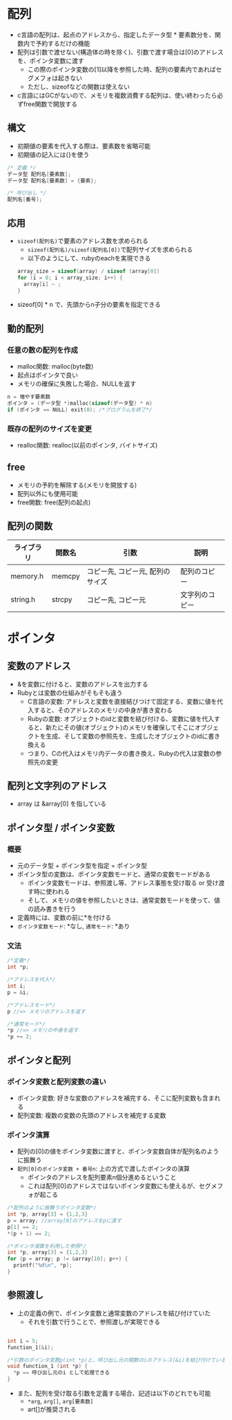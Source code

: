 # 配列
- c言語の配列は、起点のアドレスから、指定したデータ型 * 要素数分を、関数内で予約するだけの機能
- 配列は引数で渡せない(構造体の時を除く)、引数で渡す場合は[0]のアドレスを、ポインタ変数に渡す
  - この際のポインタ変数の[1]以降を参照した時、配列の要素内であればセグメフォは起きない
  - ただし、sizeofなどの関数は使えない
- c言語にはGCがないので、メモリを複数消費する配列は、使い終わったら必ずfree関数で開放する

## 構文
- 初期値の要素を代入する際は、要素数を省略可能 
- 初期値の記入には{}を使う
```c
/* 定義 */
データ型 配列名[要素数];
データ型 配列名[要素数] = {要素};

/* 呼び出し */
配列名[番号];

```

## 応用
- `sizeof(配列名)`で要素のアドレス数を求められる
  - `sizeof(配列名)/sizeof(配列名[0])`で配列サイズを求められる
  - 以下のようにして、rubyのeachを実現できる
  ```c
  array_size = sizeof(array) / sizeof (array[0])
  for (i = 0; i < array_size; i++) {
    array[i] ~ ;
  }
  ```
- sizeof[0] * n で、先頭からn子分の要素を指定できる

## 動的配列
### 任意の数の配列を作成
- malloc関数: malloc(byte数)
- 起点はポインタで良い
- メモリの確保に失敗した場合、NULLを返す
```c
n = 増やす要素数
ポインタ = (データ型 *)malloc(sizeof(データ型) * n)
if (ポインタ == NULL) exit(0); /*ブログラムを終了*/
```

### 既存の配列のサイズを変更
- realloc関数: realloc(以前のポインタ, バイトサイズ) 

## free
- メモリの予約を解除する(メモリを開放する)
- 配列以外にも使用可能
- free関数: free(配列の起点)


## 配列の関数
|ライブラリ|関数名|引数|説明|
| ---- | ---- | ---- | ----|
| memory.h | memcpy | コピー先, コピー元, 配列のサイズ | 配列のコピー
| string.h | strcpy | コピー先, コピー元 | 文字列のコピー


# ポインタ
## 変数のアドレス
- &を変数に付けると、変数のアドレスを出力する
- Rubyとは変数の仕組みがそもそも違う
  - C言語の変数: アドレスと変数を直接結びつけて固定する、変数に値を代入すると、そのアドレスのメモリの中身が書き変わる
  - Rubyの変数: オブジェクトのidと変数を結び付ける、変数に値を代入すると、新たにその値(オブジェクト)のメモリを確保してそこにオブジェクトを生成、そして変数の参照先を、生成したオブジェクトのidに書き換える
  - つまり、Cの代入はメモリ内データの書き換え、Rubyの代入は変数の参照先の変更

## 配列と文字列のアドレス
- array は &array[0] を指している

## ポインタ型 / ポインタ変数
### 概要
- 元のデータ型 + ポインタ型を指定 = ポインタ型
- ポインタ型の変数は、ポインタ変数モードと、通常の変数モードがある
  - ポインタ変数モードは、参照渡し等、アドレス事態を受け取る or 受け渡す時に使われる
  - そして、メモリの値を参照したいときは、通常変数モードを使って、値の読み書きを行う
- 定義時には、変数の前に*を付ける
- `ポインタ変数モード`: *なし, `通常モード`: *あり

### 文法
```c
/*定義*/
int *p;

/*アドレスを代入*/
int i;
p = &i;

/*アドレスモード*/
p //=> メモリのアドレスを返す

/*通常モード*/
*p //=> メモリの中身を返す
*p += 2;
```

## ポインタと配列
### ポインタ変数と配列変数の違い
- ポインタ変数: 好きな変数のアドレスを補完する、そこに配列変数も含まれる
- 配列変数: 複数の変数の先頭のアドレスを補完する変数

### ポインタ演算
- 配列の[0]の値をポインタ変数に渡すと、ポインタ変数自体が配列名のように振舞う
- `配列[0]のポインタ変数 + 番号n`: 上の方式で渡したポインタの演算
  - ポインタのアドレスを配列要素n個分進めるということ
  - これは配列[0]のアドレスではないポインタ変数にも使えるが、セグメフォが起こる
```c
/*配列のように振舞うポインタ変数*/
int *p, array[3] = {1,2,3}
p = array; //array[0]のアドレスをpに渡す
p[1] == 2;
*(p + 1) == 2;

/*ポインタ演算を利用した参照*/
int *p, array[3] = {1,2,3}
for (p = array; p != &array[10]; p++) {
  printf("%d\n", *p);
}

```


## 参照渡し
- 上の定義の例で、ポインタ変数と通常変数のアドレスを結び付けていた
  - それを引数で行うことで、参照渡しが実現できる
```c

int i = 5;
function_1(&i);

/*引数のポインタ変数p(int *p)と、呼び出し元の関数のiのアドレス(&i)を結び付けている*/
void function_1 (int *p) {
  *p == 呼び出し元のi として処理できる
}
```

- また、配列を受け取る引数を定義する場合、記述は以下のどれでも可能
  - `*arg`, `arg[]`, `arg[要素数]`
  - art[]が推奨される

